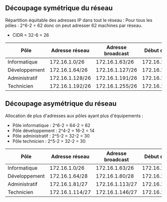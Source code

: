 ## Découpage symétrique du réseau

Répartition équitable des adresses IP dans tout le réseau :
Pour tous les pôles : 2^6-2 = 62 donc on peut adresser 62 machines par réseau.
- CIDR = 32-6 = 26

| Pôle          | Adresse réseau  | Adresse broadcast | Début de plage  | Fin de plage    |
| ------------- | --------------- | ----------------- | --------------- | --------------- |
| Informatique  | 172.16.1.0/26   | 172.16.1.63/26    | 172.16.1.1/26   | 172.16.1.62/26  |
| Développement | 172.16.1.64/26  | 172.16.1.127/26   | 172.16.1.65/26  | 172.16.1.126/26 |
| Administratif | 172.16.1.128/26 | 172.16.1.191/26   | 172.16.1.129/26 | 172.16.1.190/26 |
| Technicien    | 172.16.1.192/26 | 172.16.1.255/26   | 172.16.1.193/26 | 172.16.1.254/26 |

## Découpage asymétrique du réseau

Allocation de plus d'adresses aux pôles ayant plus d'équipements :
- Pôle informatique : 2^6-2 = 64-2 = 62
- Pôle développement : 2^4-2 = 16-2 = 14
- Pôle administratif : 2^5-2 = 32-2 = 30
- Pôle technicien : 2^5-2 = 32-2 = 30

| Pôle          | Adresse réseau  | Adresse broadcast | Début de plage  | Fin de plage    |
| ------------- | --------------- | ----------------- | --------------- | --------------- |
| Informatique  | 172.16.1.0/26   | 172.16.1.63/26    | 172.16.1.1/26   | 172.16.1.62/26  |
| Développement | 172.16.1.64/28  | 172.16.1.80/28   | 172.16.1.65/28  | 172.16.1.79/28 |
| Administratif | 172.16.1.81/27 | 172.16.1.113/27   | 172.16.1.82/27 | 172.16.1.112/27 |
| Technicien    | 172.16.1.114/27 | 172.16.1.146/27   | 172.16.1.115/27 | 172.16.1.145/27 |
